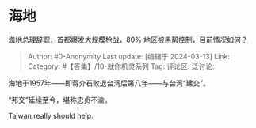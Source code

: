 # 海地
[海地总理辞职，首都爆发大规模枪战，80% 地区被黑帮控制，目前情况如何？](https://www.zhihu.com/question/648205854/answer/3428267205)

> Author: #0-Anonymity
> Last update: [编辑于 2024-03-13]
> Link:
> Category: #【答集】/10-就你机灵系列 
> Tag: 
> 评论区:
> 泛讨论:

海地于1957年——即蒋介石败退台湾后第八年——与台湾“建交”。

“邦交”延续至今，堪称忠贞不渝。

Taiwan really should help.